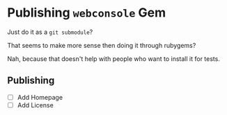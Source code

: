 # Publishing `webconsole` Gem

Just do it as a `git submodule`?

That seems to make more sense then doing it through rubygems?

Nah, because that doesn't help with people who want to install it for tests.

## Publishing

* [ ] Add Homepage
* [ ] Add License